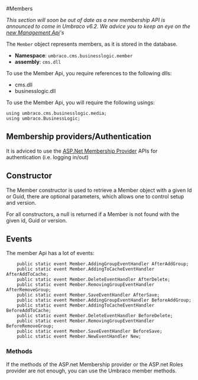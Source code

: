#Members

_This section will soon be out of date as a new membership API is announced to come in Umbraco v6.2.  We advice you to keep an eye on the [new Management Api](../../Management-v6/index.md)'s_

The `Member` object represents members, as it is stored in the database. 

 * **Namespace**: `umbraco.cms.businesslogic.member`
 * **assembly**: `cms.dll`

To use the Member Api, you require references to the following dlls:

* cms.dll
* businesslogic.dll

To use the Member Api, you will require the following usings:

	using umbraco.cms.businesslogic.media;
	using umbraco.BusinessLogic;

## Membership providers/Authentication

It is adviced to use the [ASP.Net Membership Provider](https://msdn.microsoft.com/en-us/library/yh26yfzy%28v=vs.140%29.aspx) APIs for authentication (i.e. logging in/out)

## Constructor

The Member constructor is used to retrieve a Member object with a given Id or Guid, there are optional parameters, which allows one to control setup and version.

For all constructors, a null is returned if a Member is not found with the given id, Guid or version.

## Events
The member Api has a lot of events:

        public static event Member.AddingGroupEventHandler AfterAddGroup;
        public static event Member.AddingToCacheEventHandler AfterAddToCache;
        public static event Member.DeleteEventHandler AfterDelete;
        public static event Member.RemovingGroupEventHandler AfterRemoveGroup;
        public static event Member.SaveEventHandler AfterSave;
        public static event Member.AddingGroupEventHandler BeforeAddGroup;
        public static event Member.AddingToCacheEventHandler BeforeAddToCache;
        public static event Member.DeleteEventHandler BeforeDelete;
        public static event Member.RemovingGroupEventHandler BeforeRemoveGroup;
        public static event Member.SaveEventHandler BeforeSave;
        public static event Member.NewEventHandler New;

### Methods
If the methods of the ASP.net Membership provider or the ASP.net Roles provider are not enough, you can use the Umbraco member methods.

 
